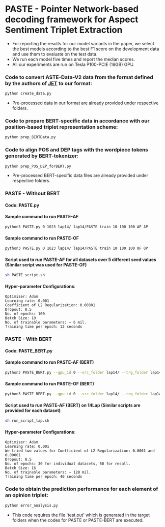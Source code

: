 # PASTE - Pointer Network-based decoding framework for Aspect Sentiment Triplet Extraction

* For reporting the results for our model variants in the paper, we select the best models according to the best F1 score on the development data and use them to evaluate on the test data. 
* We run each model five times and report the median scores. 
* All our experiments are run on Tesla P100-PCIE (16GB) GPU.

### Code to convert ASTE-Data-V2 data from the format defined by the authors of [JET](https://github.com/xuuuluuu/Position-Aware-Tagging-for-ASTE) to our format:
```bash
python create_data.py
```
* Pre-processed data in our format are already provided under respective folders.

### Code to prepare BERT-specific data in accordance with our position-based triplet representation scheme:
```bash
python prep_BERTData.py
```
### Code to align POS and DEP tags with the wordpiece tokens generated by BERT-tokenizer:
```bash
python prep_POS_DEP_forBERT.py
```
* Pre-processed BERT-specific data files are already provided under respective folders.

### PASTE - Without BERT
#### Code: PASTE.py
#### Sample command to run PASTE-AF
```bash
python3 PASTE.py 0 1023 lap14/ lap14/PASTE train 10 100 100 AF AP
```
#### Sample command to run PASTE-OF
```bash
python3 PASTE.py 0 1023 lap14/ lap14/PASTE train 10 100 100 OF OP
```
#### Script used to run PASTE-AF for all datasets over 5 different seed values (Similar script was used for PASTE-OF)
```bash
sh PASTE_script.sh
```
#### Hyper-parameter Configurations:
```
Optimizer: Adam
Learning rate: 0.001
Coefficient of L2 Regularization: 0.00001
Dropout: 0.5
No. of epochs: 100
Batch Size: 10
No. of trainable parameters: ~ 6 mil.
Training time per epoch: 12 seconds
```

### PASTE - With BERT
#### Code: PASTE_BERT.py
#### Sample command to run PASTE-AF (BERT)
```bash
python3 PASTE_BERT.py --gpu_id 0 --src_folder lap14/ --trg_folder lap14/PASTE_BERT --bert_mode gen --gen_direct af --l2 y
```
#### Sample command to run PASTE-OF (BERT)
```bash
python3 PASTE_BERT.py --gpu_id 0 --src_folder lap14/ --trg_folder lap14/PASTE_BERT --bert_mode gen --gen_direct of --l2 y
```
#### Script used to run PASTE-AF (BERT) on 14Lap (Similar scripts are provided for each dataset)
```bash
sh run_script_lap.sh
```
#### Hyper-parameter Configurations:
```
Optimizer: Adam
Learning rate: 0.001
We tried two values for Coefficient of L2 Regularization: 0.0001 and 0.00001
Dropout: 0.5
No. of epochs: 30 for individual datasets, 50 for resall.
Batch Size: 16
No. of trainable parameters: ~ 128 mil.
Training time per epoch: 40 seconds
```
### Code to obtain the prediction performance for each element of an opinion triplet:
```bash
python error_analysis.py 
```
* This code requires the file 'test.out' which is generated in the target folders when the codes for PASTE or PASTE-BERT are executed.
